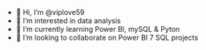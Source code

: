 - 👋 Hi, I’m @viplove59
- 👀 I’m interested in data analysis
- 🌱 I’m currently learning Power BI, mySQL & Pyton
- 💞️ I’m looking to collaborate on Power BI 7 SQL projects
  

<!---
viplove59/viplove59 is a ✨ special ✨ repository because its `README.md` (this file) appears on your GitHub profile.
You can click the Preview link to take a look at your changes.
--->
